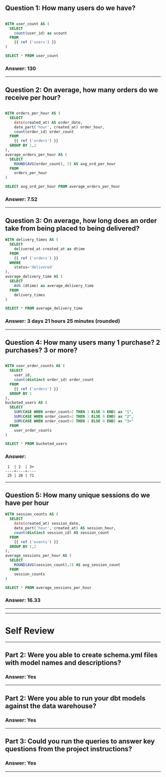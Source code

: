 ## Question 1: How many users do we have?

```SQL

WITH user_count AS (
  SELECT 
    count(user_id) as ucount
  FROM
    {{ ref ('users') }}
)

SELECT * FROM user_count

```
### Answer: 130 

---

## Question 2: On average, how many orders do we receive per hour?

```SQL

WITH orders_per_hour AS (
  SELECT
    date(created_at) AS order_date,
    date_part('hour', created_at) order_hour,
    count(order_id) order_count
  FROM 
    {{ ref ('orders') }}
  GROUP BY 1,2
),
average_orders_per_hour AS (
  SELECT 
    ROUND(AVG(order_count), 2) AS avg_ord_per_hour
  FROM
    orders_per_hour
) 

SELECT avg_ord_per_hour FROM average_orders_per_hour

```

### Answer: 7.52 

---

## Question 3: On average, how long does an order take from being placed to being delivered?

```SQL
WITH delivery_times AS (
  SELECT
    delivered_at-created_at as dtime
  FROM
    {{ ref ('orders') }}
  WHERE
    status='delivered'
),
average_delivery_time AS (
  SELECT
    AVG (dtime) as average_delivery_time
  FROM
    delivery_times
)

SELECT * FROM average_delivery_time
```
### Answer: 3 days 21 hours 25 minutes (rounded)

---

## Question 4: How many users many 1 purchase? 2 purchases? 3 or more?

```SQL

WITH user_order_counts AS (
  SELECT 
    user_id,
    count(distinct order_id) order_count
  FROM
    {{ ref ('orders') }}
  GROUP BY 1
),
bucketed_users AS (
  SELECT
    SUM(CASE WHEN order_count=1 THEN 1 ELSE 0 END) as "1",
    SUM(CASE WHEN order_count=2 THEN 1 ELSE 0 END) as "2",
    SUM(CASE WHEN order_count>2 THEN 1 ELSE 0 END) as "3+"
  FROM 
    user_order_counts
)

SELECT * FROM bucketed_users

```

### Answer:  
```
 1  | 2  | 3+ 
----+----+----
 25 | 28 | 71
```

---


## Question 5: How many unique sessions do we have per hour

```SQL
WITH session_counts AS (
  SELECT 
    date(created_at) session_date,
    date_part('hour', created_at) AS session_hour,
    count(distinct session_id) AS session_count
  FROM 
    {{ ref ('events') }}
  GROUP BY 1,2
),
average_sessions_per_hour AS (
  SELECT
    ROUND(AVG(session_count),2) AS avg_session_count
  FROM
    session_counts
)

SELECT * FROM average_sessions_per_hour
```
### Answer: 16.33

---
---

# Self Review

---

## Part 2: Were you able to create schema.yml files with model names and descriptions? 

### Answer: Yes

---

## Part 2: Were you able to run your dbt models against the data warehouse? 

### Answer: Yes

---

## Part 3: Could you run the queries to answer key questions from the project instructions? 

### Answer: Yes

---